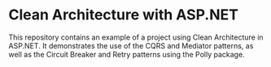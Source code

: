 # Clean Architecture with ASP.NET
This repository contains an example of a project using Clean Architecture in ASP.NET. It demonstrates the use of the CQRS and Mediator patterns, as well as the Circuit Breaker and Retry patterns using the Polly package.
